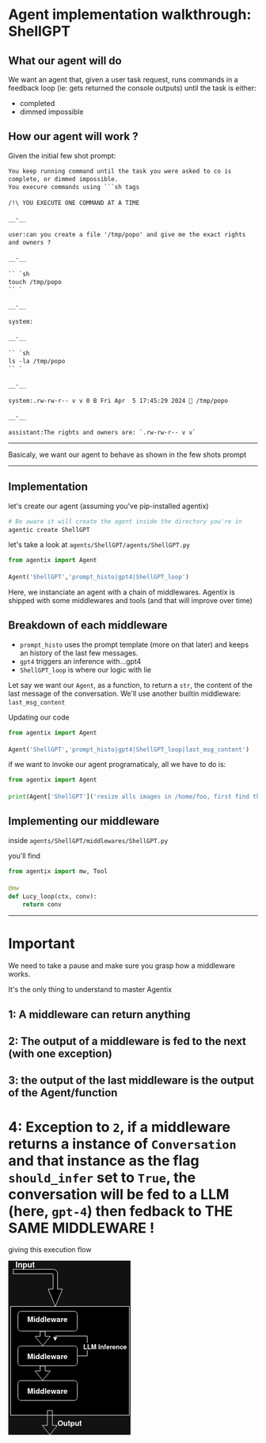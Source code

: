 # Agent implementation walkthrough: ShellGPT
## What our agent will do

We want an agent that, given a user task request, runs commands in a feedback loop (ie: gets returned the console outputs) until the task is either:
* completed
* dimmed impossible


## How our agent will work ?

Given the initial few shot prompt:
```systemYou are ShellGPT. You execute commands and get returned the shell's output.
You keep running command until the task you were asked to co is complete, or dimmed impossible.
You execure commands using ```sh tags

/!\ YOU EXECUTE ONE COMMAND AT A TIME

__-__

user:can you create a file '/tmp/popo' and give me the exact rights and owners ?

__-__

`` `sh
touch /tmp/popo
`` `

__-__

system:

__-__

`` `sh
ls -la /tmp/popo
`` `

__-__

system:.rw-rw-r-- v v 0 B Fri Apr  5 17:45:29 2024  /tmp/popo

__-__

assistant:The rights and owners are: `.rw-rw-r-- v v`
```
____________

Basicaly, we want our agent to behave as shown in the few shots prompt

_________________

## Implementation

let's create our agent (assuming you've pip-installed agentix)
```bash
# Be aware it will create the agent inside the directory you're in
agentic create ShellGPT
```

let's take a look at `agents/ShellGPT/agents/ShellGPT.py`
```python
from agentix import Agent

Agent('ShellGPT','prompt_histo|gpt4|ShellGPT_loop')
```
Here, we instanciate an agent with a chain of middlewares.
Agentix is shipped with some middlewares and tools (and that will improve over time)

## Breakdown of each middleware
* `prompt_histo` uses the prompt template (more on that later) and keeps an history of the last few messages.
* `gpt4` triggers an inference with...gpt4
* `ShellGPT_loop` is where our logic with lie

Let say we want our `Agent`, as a function, to return a `str`, the content of the last message of the conversation.
We'll use another builtin middleware: `last_msg_content`

Updating our code
```python
from agentix import Agent

Agent('ShellGPT','prompt_histo|gpt4|ShellGPT_loop|last_msg_content')
```

if we want to invoke our agent programaticaly, all we have to do is:
```python
from agentix import Agent

print(Agent['ShellGPT']('resize alls images in /home/foo, first find the directories (recursively) that only contain images. For all of them, resize the images by 50%'))
```

## Implementing our middleware

inside `agents/ShellGPT/middlewares/ShellGPT.py`

you'll find
```python
from agentix import mw, Tool

@mw
def Lucy_loop(ctx, conv):
    return conv
```
____________________
# Important
We need to take a pause and make sure you grasp how a middleware works.

It's the only thing to understand to master Agentix

## 1: A middleware can return anything
## 2: The output of a middleware is fed to the next (with one exception)
## 3: the output of the last middleware is the output of the Agent/function
# 4: Exception to `2`, if a middleware returns a instance of `Conversation` and that instance as the flag `should_infer` set to `True`, the conversation will be fed to a LLM (here, `gpt-4`) then fedback to THE SAME MIDDLEWARE !

giving this execution flow

![assets/middlewares.png](assets/middlewares.png)


